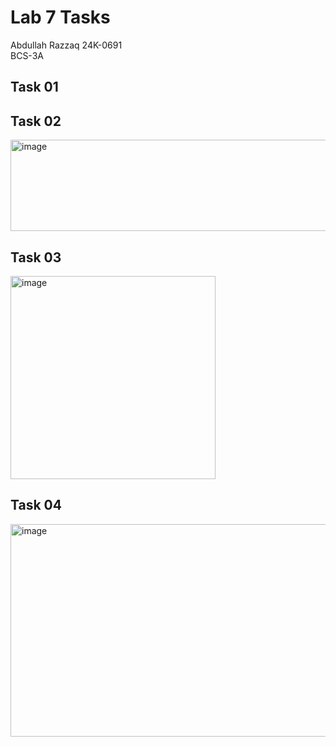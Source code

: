 # Lab 7 Tasks
Abdullah Razzaq 
24K-0691  
BCS-3A  

## Task 01

## Task 02
<img width="508" height="146" alt="image" src="https://github.com/user-attachments/assets/1537a345-34db-40df-b91c-448cd8c59eeb" />

## Task 03
<img width="328" height="325" alt="image" src="https://github.com/user-attachments/assets/0f25943b-8970-4bba-b4e1-9fc1444b9c44" />

## Task 04
<img width="525" height="340" alt="image" src="https://github.com/user-attachments/assets/b8311457-a835-4618-9fe0-dadc16d10bd2" />
